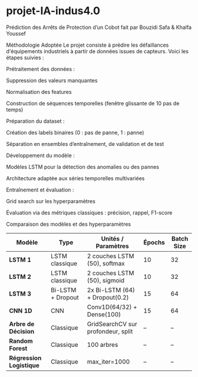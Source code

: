 # projet-IA-indus4.0
 Prédiction des Arrêts de  Protection d’un Cobot fait par Bouzidi Safa &amp; Khalfa Youssef


Méthodologie Adoptée
Le projet consiste à prédire les défaillances d'équipements industriels à partir de données issues de capteurs. Voici les étapes suivies :

Prétraitement des données :

Suppression des valeurs manquantes

Normalisation des features

Construction de séquences temporelles (fenêtre glissante de 10 pas de temps)

Préparation du dataset :

Création des labels binaires (0 : pas de panne, 1 : panne)

Séparation en ensembles d’entraînement, de validation et de test

Développement du modèle :

Modèles LSTM pour la détection des anomalies ou des pannes

Architecture adaptée aux séries temporelles multivariées

Entraînement et évaluation :

Grid search sur les hyperparamètres

Évaluation via des métriques classiques : précision, rappel, F1-score

Comparaison des modèles et des hyperparamètres

| Modèle                        | Type               | Unités / Paramètres                | Épochs | Batch Size |
|------------------------------|--------------------|------------------------------------|--------|------------|
| **LSTM 1**                   | LSTM classique     | 2 couches LSTM (50), softmax       | 10     | 32         |
| **LSTM 2**                   | LSTM classique     | 2 couches LSTM (50), sigmoid       | 10     | 32         | 
| **LSTM 3**                   | Bi-LSTM + Dropout  | 2x Bi-LSTM (64) + Dropout(0.2)     | 15     | 64         | 
| **CNN 1D**                   | CNN                | Conv1D(64/32) + Dense(100)         | 15     | 64         | 
| **Arbre de Décision**        | Classique          | GridSearchCV sur profondeur, split | –      | –          | 
| **Random Forest**            | Classique          | 100 arbres                         | –      | –          | 
| **Régression Logistique**    | Classique          | max_iter=1000                      | –      | –          | 